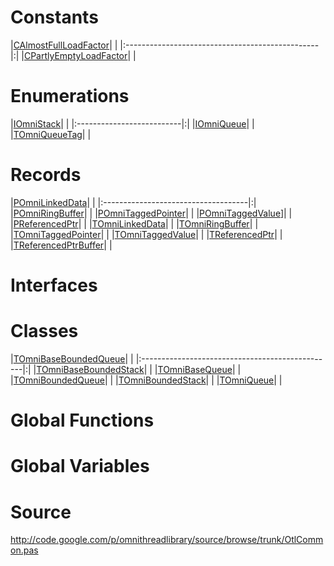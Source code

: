 # Constants #

|[CAlmostFullLoadFactor](CAlmostFullLoadFactor.md)| |
|:------------------------------------------------|:|
|[CPartlyEmptyLoadFactor](CPartlyEmptyLoadFactor.md)|  |

# Enumerations #

|[IOmniStack](IOmniStack.md)| |
|:--------------------------|:|
|[IOmniQueue](IOmniQueue.md)|  |
|[TOmniQueueTag](TOmniQueueTag.md)|  |

# Records #

|[POmniLinkedData](POmniLinkedData.md)| |
|:------------------------------------|:|
|[POmniRingBuffer](POmniRingBuffer.md)|  |
|[POmniTaggedPointer](POmniTaggedPointer.md)|  |
|[POmniTaggedValue](POmniTaggedValue.md)]|  |
|[PReferencedPtr](PReferencedPtr.md)|  |
|[TOmniLinkedData](TOmniLinkedData.md)|  |
|[TOmniRingBuffer](TOmniRingBuffer.md)|  |
|[TOmniTaggedPointer](TOmniTaggedPointer.md)|  |
|[TOmniTaggedValue](TOmniTaggedValue.md)|  |
|[TReferencedPtr](TReferencedPtr.md)|  |
|[TReferencedPtrBuffer](TReferencedPtrBuffer.md)|  |

# Interfaces #


# Classes #

|[TOmniBaseBoundedQueue](TOmniBaseBoundedQueue.md)| |
|:------------------------------------------------|:|
|[TOmniBaseBoundedStack](TOmniBaseBoundedStack.md)|  |
|[TOmniBaseQueue](TOmniBaseQueue.md)|  |
|[TOmniBoundedQueue](TOmniBoundedQueue.md)|  |
|[TOmniBoundedStack](TOmniBoundedStack.md)|  |
|[TOmniQueue](TOmniQueue.md)|  |

# Global Functions #


# Global Variables #

# Source #

http://code.google.com/p/omnithreadlibrary/source/browse/trunk/OtlCommon.pas